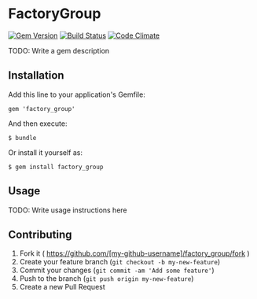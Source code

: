 # FactoryGroup

[![Gem Version](https://badge.fury.io/rb/factory_group.svg)](http://badge.fury.io/rb/factory_group)     [![Build Status](https://travis-ci.org/Codebrahma/factory_group.svg?branch=master)](https://travis-ci.org/Codebrahma/factory_group)   [![Code Climate](https://codeclimate.com/github/Codebrahma/factory_group/badges/gpa.svg)](https://codeclimate.com/github/Codebrahma/factory_group)

TODO: Write a gem description

## Installation

Add this line to your application's Gemfile:

    gem 'factory_group'

And then execute:

    $ bundle

Or install it yourself as:

    $ gem install factory_group

## Usage

TODO: Write usage instructions here

## Contributing

1. Fork it ( https://github.com/[my-github-username]/factory_group/fork )
2. Create your feature branch (`git checkout -b my-new-feature`)
3. Commit your changes (`git commit -am 'Add some feature'`)
4. Push to the branch (`git push origin my-new-feature`)
5. Create a new Pull Request
